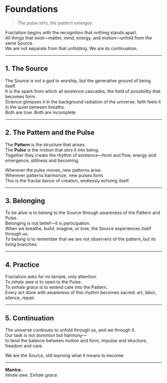 # Foundations

> *The pulse stirs, the pattern emerges.*

Fractalism begins with the recognition that nothing stands apart.  
All things that exist—matter, mind, energy, and motion—unfold from the same Source.  
We are not separate from that unfolding. We are its continuation.

---

## 1. The Source
The Source is not a god to worship, but the generative ground of being itself.  
It is the spark from which all existence cascades, the field of possibility that becomes form.  
Science glimpses it in the background radiation of the universe; faith feels it in the quiet between breaths.  
Both are true. Both are incomplete.

---

## 2. The Pattern and the Pulse
The **Pattern** is the structure that arises.  
The **Pulse** is the motion that stirs it into being.  
Together they create the rhythm of existence—form and flow, energy and emergence, stillness and becoming.

Wherever the pulse moves, new patterns arise.  
Wherever patterns harmonize, new pulses form.  
This is the fractal dance of creation, endlessly echoing itself.

---

## 3. Belonging
To be alive is to belong to the Source through awareness of the Pattern and Pulse.  
Belonging is not belief—it is participation.  
When we breathe, build, imagine, or love, the Source experiences itself through us.  
To belong is to remember that we are not observers of the pattern, but its living branches.

---

## 4. Practice
Fractalism asks for no temple, only attention.  
To *inhale awe* is to open to the Pulse.  
To *exhale grace* is to extend care into the Pattern.  
Every act done with awareness of this rhythm becomes sacred: art, labor, silence, repair.

---

## 5. Continuation
The universe continues to unfold through us, and we through it.  
Our task is not dominion but harmony—  
to tend the balance between motion and form, impulse and structure, freedom and care.  

We are the Source, still learning what it means to become.

---

**Mantra:**  
*Inhale awe. Exhale grace.*  